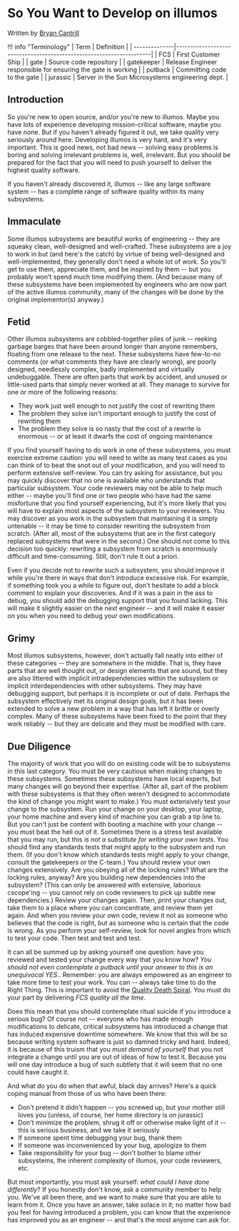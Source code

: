 # So You Want to Develop on illumos

Written by [Bryan Cantrill]()

!!! info "Terminology"
    | Term          | Definition                                                          |
    | --------------|---------------------------------------------------------------------|
    | FCS           | First Customer Ship                                                 |
    | gate          | Source code repository                                              |
    | gatekeeper    | Release Engineer responsible for ensuring the gate is working       |
    | putback       | Committing code to the gate                                          |
    | jurassic      | Server in the Sun Microsystems engineering dept.                    |

## Introduction

So you're new to open source, and/or you're new to illumos. Maybe you have lots
of experience developing mission-critical software, maybe you have none. But if
you haven't already figured it out, we take quality very seriously around here.
Developing illumos is very hard, and it's very important. This is good news,
not bad news -- solving easy problems is boring and solving irrelevant problems
is, well, irrelevant. But you should be prepared for the fact that you will
need to push yourself to deliver the highest quality software.

If you haven't already discovered it, illumos -- like any large software
system -- has a complete range of software quality within its many subsystems.

## Immaculate

Some illumos subsystems are beautiful works of engineering -- they are squeaky
clean, well-designed and well-crafted. These subsystems are a joy to work in
but (and here's the catch) by virtue of being well-designed and
well-implemented, they generally don't need a whole lot of work. So you'll get
to use them, appreciate them, and be inspired by them -- but you probably won't
spend much time modifying them. (And because many of these subsystems have been
implemented by engineers who are now part of the active illumos community, many
of the changes will be done by the original implementor(s) anyway.)

## Fetid

Other illumos subsystems are cobbled-together piles of junk -- reeking garbage
barges that have been around longer than anyone remembers, floating from one
release to the next. These subsystems have few-to-no comments (or what comments
they have are clearly wrong), are poorly designed, needlessly complex, badly
implemented and virtually undebuggable. There are often parts that work by
accident, and unused or little-used parts that simply never worked at all. They
manage to survive for one or more of the following reasons:

* They work just well enough to not justify the cost of rewriting them
* The problem they solve isn't important enough to justify the cost of rewriting them
* The problem they solve is so nasty that the cost of a rewrite is enormous -- or at least it dwarfs the cost of ongoing maintenance

If you find yourself having to do work in one of these subsystems, you must
exercise extreme caution: you will need to write as many test cases as you can
think of to beat the snot out of your modification, and you will need to
perform extensive self-review. You can try asking for assistance, but you may
quickly discover that no one is available who understands that particular
subsystem. Your code reviewers may not  be able to help much either -- maybe
you'll find one or two people who have had the same misfortune that you find
yourself experiencing, but it's more likely that you will have to explain most
aspects of the subsystem to your reviewers. You may discover as you work in the
subsystem that maintaining it is simply untenable -- it may be time to consider
rewriting the subsystem from scratch. (After all, most of the subsystems that
are in the first category replaced subsystems that were in the second.) One
should not come to this decision too quickly: rewriting a subsystem from
scratch is enormously difficult and time-consuming. Still, don't rule it out a
priori.

Even if you decide not to rewrite such a subsystem, you should improve it while
you're there in ways that don't introduce excessive risk. For example, if
something took you a while to figure out, don't hesitate to add a block comment
to explain your discoveries. And if it was a pain in the ass to debug, you
should add the debugging support that you found lacking. This will make it
slightly easier on the next engineer -- and it will make it easier on you when
you need to debug your own modifications.

## Grimy

Most illumos subsystems, however, don't actually fall neatly into either of
these categories -- they are somewhere in the middle. That is, they have parts
that are well thought out, or design elements that are sound, but they are also
littered with implicit intradependencies within the subsystem or implicit
interdependencies with other subsystems. They may have debugging support, but
perhaps it is incomplete or out of date. Perhaps the subsystem effectively met
its original design goals, but it has been extended to solve a new problem in a
way that has left it brittle or overly complex. Many of these subsystems have
been fixed to the point that they work reliably -- but they are delicate and
they must be modified with care.

## Due Diligence

The majority of work that you will do on existing code will be to subsystems in
this last category. You must be very cautious when making changes to these
subsystems. Sometimes these subsystems have local experts, but many changes
will go beyond their expertise. (After all, part of the problem with these
subsystems is that they often weren't designed to accommodate the kind of
change you might want to make.) You must extensively test your change to the
subsystem. Run your change on your desktop, your laptop, your home machine and
every kind of machine you can grab a tip line to. But you can't just be content
with booting a machine with your change -- you must beat the hell out of it.
Sometimes there is a stress test available that you may run, but this _is not a
substitute for writing your own tests_. You should find any standards tests that
might apply to the subsystem and run them. (If you don't know which standards
tests might apply to your change, consult the gatekeepers or the C-team.) You
should review your own changes extensively. Are you obeying all of the locking
rules? What are the locking rules, anyway? Are you building new dependencies
into the subsystem? (This can only be answered with extensive, laborious
cscope'ing -- you cannot rely on code reviewers to pick up subtle new
dependencies.) Review your changes again. Then, print your changes out, take
them to a place where you can concentrate, and review them yet again. And when
you review your own code, review it not as someone who believes that the code
is right, but as someone who is certain that the code is wrong. As you perform
your self-review, look for novel angles from which to test your code. Then test
and test and test.

It can all be summed up by asking yourself one question: have you reviewed and
tested your change every way that you know how? _You should not even *contemplate*
a putback until your answer to this is an unequivocal YES_.. Remember: you are
always empowered as an engineer to take more time to test your work. You can --
always take time to do the Right Thing. This is important to avoid the [Quality
Death Spiral](qds.md). You must do your part by delivering *FCS quality all the
time*.

Does this mean that you should contemplate ritual suicide if you introduce a
serious bug? Of course not -- everyone who has made enough modifications to
delicate, critical subsystems has introduced a change that has induced
expensive downtime somewhere. We know that this will be so because writing
system software is just so damned tricky and hard. Indeed, it is because of
this truism that you _must demand of yourself_ that you not integrate a change
until you are out of ideas of how to test it. Because you will one day
introduce a bug of such subtlety that it will seem that no one could have
caught it.

And what do you do when that awful, black day arrives? Here's a quick coping
manual from those of us who have been there:

* Don't pretend it didn't happen -- you screwed up, but your mother still loves you (unless, of course, her home directory is on jurassic)
* Don't minimize the problem, shrug it off or otherwise make light of it -- this is serious business, and we take it seriously
* If someone spent time debugging your bug, thank them
* If someone was inconvenienced by your bug, apologize to them
* Take responsibility for your bug -- don't bother to blame other subsystems, the inherent complexity of illumos, your code reviewers, etc.

But most importantly, you must ask yourself: _what could I have done
differently_? If you honestly don't know, ask a community member to help you.
We've all been there, and we want to make sure that you are able to learn from
it. Once you have an answer, take solace in it; no matter how bad you feel for
having introduced a problem, you can know that the experience has improved you
as an engineer -- and that's the most anyone can ask for.
